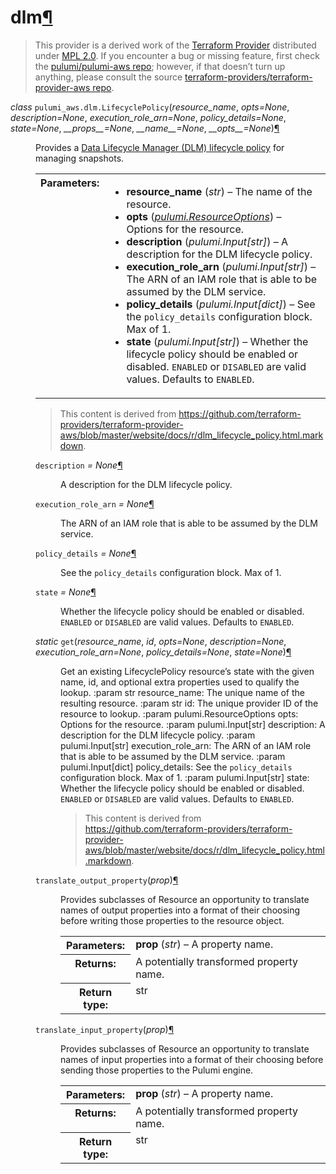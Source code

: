 ---
---

<div class="section" id="dlm">
<h1>dlm<a class="headerlink" href="#dlm" title="Permalink to this headline">¶</a></h1>
<blockquote>
<div>This provider is a derived work of the <a class="reference external" href="https://github.com/terraform-providers/terraform-provider-aws">Terraform Provider</a> distributed under
<a class="reference external" href="https://www.mozilla.org/en-US/MPL/2.0/">MPL 2.0</a>. If you encounter a bug or missing feature, first check the
<a class="reference external" href="https://github.com/pulumi/pulumi-aws/issues">pulumi/pulumi-aws repo</a>; however, if that doesn’t turn up
anything, please consult the source <a class="reference external" href="https://github.com/terraform-providers/terraform-provider-aws/issues">terraform-providers/terraform-provider-aws repo</a>.</div></blockquote>
<span class="target" id="module-pulumi_aws.dlm"></span><dl class="class">
<dt id="pulumi_aws.dlm.LifecyclePolicy">
<em class="property">class </em><code class="descclassname">pulumi_aws.dlm.</code><code class="descname">LifecyclePolicy</code><span class="sig-paren">(</span><em>resource_name</em>, <em>opts=None</em>, <em>description=None</em>, <em>execution_role_arn=None</em>, <em>policy_details=None</em>, <em>state=None</em>, <em>__props__=None</em>, <em>__name__=None</em>, <em>__opts__=None</em><span class="sig-paren">)</span><a class="headerlink" href="#pulumi_aws.dlm.LifecyclePolicy" title="Permalink to this definition">¶</a></dt>
<dd><p>Provides a <a class="reference external" href="https://docs.aws.amazon.com/AWSEC2/latest/UserGuide/snapshot-lifecycle.html">Data Lifecycle Manager (DLM) lifecycle policy</a> for managing snapshots.</p>
<table class="docutils field-list" frame="void" rules="none">
<col class="field-name" />
<col class="field-body" />
<tbody valign="top">
<tr class="field-odd field"><th class="field-name">Parameters:</th><td class="field-body"><ul class="first last simple">
<li><strong>resource_name</strong> (<em>str</em>) – The name of the resource.</li>
<li><strong>opts</strong> (<a class="reference internal" href="../../pulumi/#pulumi.ResourceOptions" title="pulumi.ResourceOptions"><em>pulumi.ResourceOptions</em></a>) – Options for the resource.</li>
<li><strong>description</strong> (<em>pulumi.Input</em><em>[</em><em>str</em><em>]</em>) – A description for the DLM lifecycle policy.</li>
<li><strong>execution_role_arn</strong> (<em>pulumi.Input</em><em>[</em><em>str</em><em>]</em>) – The ARN of an IAM role that is able to be assumed by the DLM service.</li>
<li><strong>policy_details</strong> (<em>pulumi.Input</em><em>[</em><em>dict</em><em>]</em>) – See the <code class="docutils literal notranslate"><span class="pre">policy_details</span></code> configuration block. Max of 1.</li>
<li><strong>state</strong> (<em>pulumi.Input</em><em>[</em><em>str</em><em>]</em>) – Whether the lifecycle policy should be enabled or disabled. <code class="docutils literal notranslate"><span class="pre">ENABLED</span></code> or <code class="docutils literal notranslate"><span class="pre">DISABLED</span></code> are valid values. Defaults to <code class="docutils literal notranslate"><span class="pre">ENABLED</span></code>.</li>
</ul>
</td>
</tr>
</tbody>
</table>
<blockquote>
<div>This content is derived from <a class="reference external" href="https://github.com/terraform-providers/terraform-provider-aws/blob/master/website/docs/r/dlm_lifecycle_policy.html.markdown">https://github.com/terraform-providers/terraform-provider-aws/blob/master/website/docs/r/dlm_lifecycle_policy.html.markdown</a>.</div></blockquote>
<dl class="attribute">
<dt id="pulumi_aws.dlm.LifecyclePolicy.description">
<code class="descname">description</code><em class="property"> = None</em><a class="headerlink" href="#pulumi_aws.dlm.LifecyclePolicy.description" title="Permalink to this definition">¶</a></dt>
<dd><p>A description for the DLM lifecycle policy.</p>
</dd></dl>

<dl class="attribute">
<dt id="pulumi_aws.dlm.LifecyclePolicy.execution_role_arn">
<code class="descname">execution_role_arn</code><em class="property"> = None</em><a class="headerlink" href="#pulumi_aws.dlm.LifecyclePolicy.execution_role_arn" title="Permalink to this definition">¶</a></dt>
<dd><p>The ARN of an IAM role that is able to be assumed by the DLM service.</p>
</dd></dl>

<dl class="attribute">
<dt id="pulumi_aws.dlm.LifecyclePolicy.policy_details">
<code class="descname">policy_details</code><em class="property"> = None</em><a class="headerlink" href="#pulumi_aws.dlm.LifecyclePolicy.policy_details" title="Permalink to this definition">¶</a></dt>
<dd><p>See the <code class="docutils literal notranslate"><span class="pre">policy_details</span></code> configuration block. Max of 1.</p>
</dd></dl>

<dl class="attribute">
<dt id="pulumi_aws.dlm.LifecyclePolicy.state">
<code class="descname">state</code><em class="property"> = None</em><a class="headerlink" href="#pulumi_aws.dlm.LifecyclePolicy.state" title="Permalink to this definition">¶</a></dt>
<dd><p>Whether the lifecycle policy should be enabled or disabled. <code class="docutils literal notranslate"><span class="pre">ENABLED</span></code> or <code class="docutils literal notranslate"><span class="pre">DISABLED</span></code> are valid values. Defaults to <code class="docutils literal notranslate"><span class="pre">ENABLED</span></code>.</p>
</dd></dl>

<dl class="staticmethod">
<dt id="pulumi_aws.dlm.LifecyclePolicy.get">
<em class="property">static </em><code class="descname">get</code><span class="sig-paren">(</span><em>resource_name</em>, <em>id</em>, <em>opts=None</em>, <em>description=None</em>, <em>execution_role_arn=None</em>, <em>policy_details=None</em>, <em>state=None</em><span class="sig-paren">)</span><a class="headerlink" href="#pulumi_aws.dlm.LifecyclePolicy.get" title="Permalink to this definition">¶</a></dt>
<dd><p>Get an existing LifecyclePolicy resource’s state with the given name, id, and optional extra
properties used to qualify the lookup.
:param str resource_name: The unique name of the resulting resource.
:param str id: The unique provider ID of the resource to lookup.
:param pulumi.ResourceOptions opts: Options for the resource.
:param pulumi.Input[str] description: A description for the DLM lifecycle policy.
:param pulumi.Input[str] execution_role_arn: The ARN of an IAM role that is able to be assumed by the DLM service.
:param pulumi.Input[dict] policy_details: See the <code class="docutils literal notranslate"><span class="pre">policy_details</span></code> configuration block. Max of 1.
:param pulumi.Input[str] state: Whether the lifecycle policy should be enabled or disabled. <code class="docutils literal notranslate"><span class="pre">ENABLED</span></code> or <code class="docutils literal notranslate"><span class="pre">DISABLED</span></code> are valid values. Defaults to <code class="docutils literal notranslate"><span class="pre">ENABLED</span></code>.</p>
<blockquote>
<div>This content is derived from <a class="reference external" href="https://github.com/terraform-providers/terraform-provider-aws/blob/master/website/docs/r/dlm_lifecycle_policy.html.markdown">https://github.com/terraform-providers/terraform-provider-aws/blob/master/website/docs/r/dlm_lifecycle_policy.html.markdown</a>.</div></blockquote>
</dd></dl>

<dl class="method">
<dt id="pulumi_aws.dlm.LifecyclePolicy.translate_output_property">
<code class="descname">translate_output_property</code><span class="sig-paren">(</span><em>prop</em><span class="sig-paren">)</span><a class="headerlink" href="#pulumi_aws.dlm.LifecyclePolicy.translate_output_property" title="Permalink to this definition">¶</a></dt>
<dd><p>Provides subclasses of Resource an opportunity to translate names of output properties
into a format of their choosing before writing those properties to the resource object.</p>
<table class="docutils field-list" frame="void" rules="none">
<col class="field-name" />
<col class="field-body" />
<tbody valign="top">
<tr class="field-odd field"><th class="field-name">Parameters:</th><td class="field-body"><strong>prop</strong> (<em>str</em>) – A property name.</td>
</tr>
<tr class="field-even field"><th class="field-name">Returns:</th><td class="field-body">A potentially transformed property name.</td>
</tr>
<tr class="field-odd field"><th class="field-name">Return type:</th><td class="field-body">str</td>
</tr>
</tbody>
</table>
</dd></dl>

<dl class="method">
<dt id="pulumi_aws.dlm.LifecyclePolicy.translate_input_property">
<code class="descname">translate_input_property</code><span class="sig-paren">(</span><em>prop</em><span class="sig-paren">)</span><a class="headerlink" href="#pulumi_aws.dlm.LifecyclePolicy.translate_input_property" title="Permalink to this definition">¶</a></dt>
<dd><p>Provides subclasses of Resource an opportunity to translate names of input properties into
a format of their choosing before sending those properties to the Pulumi engine.</p>
<table class="docutils field-list" frame="void" rules="none">
<col class="field-name" />
<col class="field-body" />
<tbody valign="top">
<tr class="field-odd field"><th class="field-name">Parameters:</th><td class="field-body"><strong>prop</strong> (<em>str</em>) – A property name.</td>
</tr>
<tr class="field-even field"><th class="field-name">Returns:</th><td class="field-body">A potentially transformed property name.</td>
</tr>
<tr class="field-odd field"><th class="field-name">Return type:</th><td class="field-body">str</td>
</tr>
</tbody>
</table>
</dd></dl>

</dd></dl>

</div>
